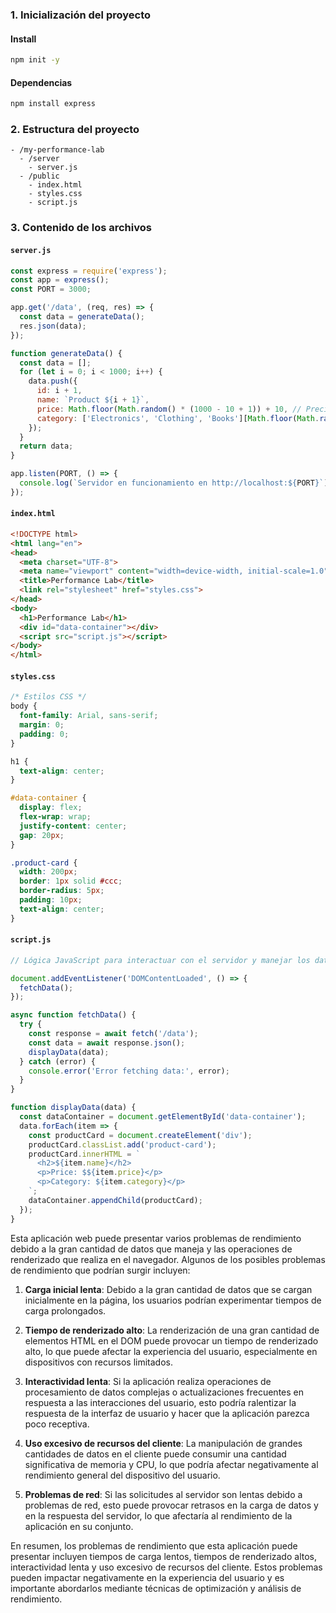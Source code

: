 ### 1. Inicialización del proyecto

#### Install

```bash
npm init -y
```

#### Dependencias

```bash
npm install express
```

### 2. Estructura del proyecto

```
- /my-performance-lab
  - /server
    - server.js
  - /public
    - index.html
    - styles.css
    - script.js
```

### 3. Contenido de los archivos

#### `server.js`

```javascript
const express = require('express');
const app = express();
const PORT = 3000;

app.get('/data', (req, res) => {
  const data = generateData();
  res.json(data);
});

function generateData() {
  const data = [];
  for (let i = 0; i < 1000; i++) {
    data.push({
      id: i + 1,
      name: `Product ${i + 1}`,
      price: Math.floor(Math.random() * (1000 - 10 + 1)) + 10, // Precio aleatorio entre 10 y 1000
      category: ['Electronics', 'Clothing', 'Books'][Math.floor(Math.random() * 3)] // Categoría aleatoria
    });
  }
  return data;
}

app.listen(PORT, () => {
  console.log(`Servidor en funcionamiento en http://localhost:${PORT}`);
});
```

#### `index.html`

```html
<!DOCTYPE html>
<html lang="en">
<head>
  <meta charset="UTF-8">
  <meta name="viewport" content="width=device-width, initial-scale=1.0">
  <title>Performance Lab</title>
  <link rel="stylesheet" href="styles.css">
</head>
<body>
  <h1>Performance Lab</h1>
  <div id="data-container"></div>
  <script src="script.js"></script>
</body>
</html>
```

#### `styles.css`

```css
/* Estilos CSS */
body {
  font-family: Arial, sans-serif;
  margin: 0;
  padding: 0;
}

h1 {
  text-align: center;
}

#data-container {
  display: flex;
  flex-wrap: wrap;
  justify-content: center;
  gap: 20px;
}

.product-card {
  width: 200px;
  border: 1px solid #ccc;
  border-radius: 5px;
  padding: 10px;
  text-align: center;
}
```

#### `script.js`

```javascript
// Lógica JavaScript para interactuar con el servidor y manejar los datos en la interfaz de usuario

document.addEventListener('DOMContentLoaded', () => {
  fetchData();
});

async function fetchData() {
  try {
    const response = await fetch('/data');
    const data = await response.json();
    displayData(data);
  } catch (error) {
    console.error('Error fetching data:', error);
  }
}

function displayData(data) {
  const dataContainer = document.getElementById('data-container');
  data.forEach(item => {
    const productCard = document.createElement('div');
    productCard.classList.add('product-card');
    productCard.innerHTML = `
      <h2>${item.name}</h2>
      <p>Price: $${item.price}</p>
      <p>Category: ${item.category}</p>
    `;
    dataContainer.appendChild(productCard);
  });
}
```

Esta aplicación web puede presentar varios problemas de rendimiento debido a la gran cantidad de datos que maneja y las operaciones de renderizado que realiza en el navegador. Algunos de los posibles problemas de rendimiento que podrían surgir incluyen:

1. **Carga inicial lenta**: Debido a la gran cantidad de datos que se cargan inicialmente en la página, los usuarios podrían experimentar tiempos de carga prolongados.

2. **Tiempo de renderizado alto**: La renderización de una gran cantidad de elementos HTML en el DOM puede provocar un tiempo de renderizado alto, lo que puede afectar la experiencia del usuario, especialmente en dispositivos con recursos limitados.

3. **Interactividad lenta**: Si la aplicación realiza operaciones de procesamiento de datos complejas o actualizaciones frecuentes en respuesta a las interacciones del usuario, esto podría ralentizar la respuesta de la interfaz de usuario y hacer que la aplicación parezca poco receptiva.

4. **Uso excesivo de recursos del cliente**: La manipulación de grandes cantidades de datos en el cliente puede consumir una cantidad significativa de memoria y CPU, lo que podría afectar negativamente al rendimiento general del dispositivo del usuario.

5. **Problemas de red**: Si las solicitudes al servidor son lentas debido a problemas de red, esto puede provocar retrasos en la carga de datos y en la respuesta del servidor, lo que afectaría al rendimiento de la aplicación en su conjunto.

En resumen, los problemas de rendimiento que esta aplicación puede presentar incluyen tiempos de carga lentos, tiempos de renderizado altos, interactividad lenta y uso excesivo de recursos del cliente. Estos problemas pueden impactar negativamente en la experiencia del usuario y es importante abordarlos mediante técnicas de optimización y análisis de rendimiento.